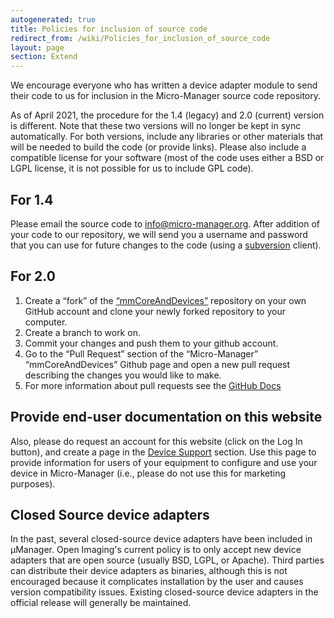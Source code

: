 ```yaml
---
autogenerated: true
title: Policies for inclusion of source code
redirect_from: /wiki/Policies_for_inclusion_of_source_code
layout: page
section: Extend
---
```


We encourage everyone who has written a device adapter module to send
their code to us for inclusion in the Micro-Manager source code
repository.

As of April 2021, the procedure for the 1.4 (legacy) and 2.0 (current)
version is different. Note that these two versions will no longer be
kept in sync automatically. For both versions, include any libraries or
other materials that will be needed to build the code (or provide
links). Please also include a compatible license for your software (most
of the code uses either a BSD or LGPL license, it is not possible for us
to include GPL code).

## For 1.4

Please email the source code to <info@micro-manager.org>. After addition
of your code to our repository, we will send you a username and password
that you can use for future changes to the code (using a
[subversion](http://subversion.tigris.org/) client).

## For 2.0

1.  Create a “fork” of the
    [“mmCoreAndDevices”](https://github.com/micro-manager/mmCoreAndDevices)
    repository on your own GitHub account and clone your newly forked
    repository to your computer.
2.  Create a branch to work on.
3.  Commit your changes and push them to your github account.
4.  Go to the “Pull Request” section of the “Micro-Manager”
    “mmCoreAndDevices” Github page and open a new pull request
    describing the changes you would like to make.
5.  For more information about pull requests see the [GitHub
    Docs](https://docs.github.com/en/github/collaborating-with-issues-and-pull-requests/creating-a-pull-request)

## Provide end-user documentation on this website

Also, please do request an account for this website (click on the Log In
button), and create a page in the [Device
Support](Device_Support "wikilink") section. Use this page to provide
information for users of your equipment to configure and use your device
in Micro-Manager (i.e., please do not use this for marketing purposes).

## Closed Source device adapters

In the past, several closed-source device adapters have been included in
µManager. Open Imaging's current policy is to only accept new device
adapters that are open source (usually BSD, LGPL, or Apache). Third
parties can distribute their device adapters as binaries, although this
is not encouraged because it complicates installation by the user and
causes version compatibility issues. Existing closed-source device
adapters in the official release will generally be maintained.
